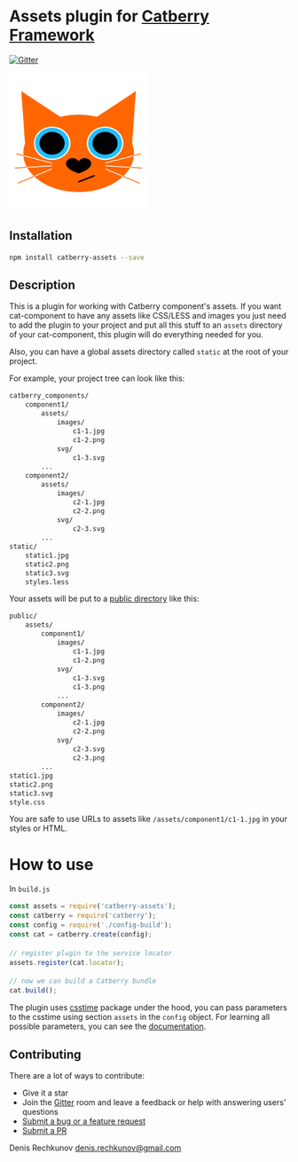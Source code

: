 # Assets plugin for [Catberry Framework](https://github.com/catberry/catberry)

[![Gitter](https://badges.gitter.im/Join%20Chat.svg)](https://gitter.im/catberry/main?utm_source=badge&utm_medium=badge&utm_campaign=pr-badge&utm_content=body_badge)

![Catberry](https://raw.githubusercontent.com/catberry/catberry/master/docs/images/logo.png)

## Installation

```bash
npm install catberry-assets --save
```

## Description

This is a plugin for working with Catberry component's assets.
If you want cat-component to have any assets like CSS/LESS and images
you just need to add the plugin to your project and put all this stuff
to an `assets` directory of your cat-component, this plugin
will do everything needed for you.

Also, you can have a global assets directory called `static` at the root
of your project.

For example, your project tree can look like this:

```
catberry_components/
	component1/
		assets/
			images/
				c1-1.jpg
				c1-2.png
			svg/
				c1-3.svg
		...
	component2/
		assets/
			images/
				c2-1.jpg
				c2-2.png
			svg/
				c2-3.svg
		...
static/
	static1.jpg
	static2.png
	static3.svg
	styles.less
```

Your assets will be put to a [public directory](https://github.com/catberry/catberry/blob/master/docs/index.md#config) like this:

```
public/
	assets/
		component1/
			images/
				c1-1.jpg
				c1-2.png
			svg/
				c1-3.svg
				c1-3.png
			...
		component2/
			images/
				c2-1.jpg
				c2-2.png
			svg/
				c2-3.svg
				c2-3.png
		...
static1.jpg
static2.png
static3.svg
style.css
```
You are safe to use URLs to assets like `/assets/component1/c1-1.jpg` in your
styles or HTML.

# How to use

In `build.js`

```javascript
const assets = require('catberry-assets');
const catberry = require('catberry');
const config = require('./config-build');
const cat = catberry.create(config);

// register plugin to the service locator
assets.register(cat.locator);

// now we can build a Catberry bundle
cat.build();
```

The plugin uses [csstime](https://github.com/csstime/csstime-gulp-tasks) package under the hood, you can pass parameters
to the csstime using section `assets` in the `config` object.
For learning all possible parameters, you can see the [documentation](https://github.com/csstime/csstime-gulp-tasks/blob/master/doc/configs.md).

## Contributing

There are a lot of ways to contribute:

* Give it a star
* Join the [Gitter](https://gitter.im/catberry/main) room and leave a feedback or help with answering users' questions
* [Submit a bug or a feature request](https://github.com/catberry/catberry-assets/issues)
* [Submit a PR](https://github.com/catberry/catberry-assets/blob/develop/CONTRIBUTING.md)

Denis Rechkunov <denis.rechkunov@gmail.com>
